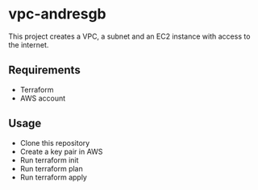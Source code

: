 # vpc-andresgb

This project creates a VPC, a subnet and an EC2 instance with access to the internet.

## Requirements

- Terraform
- AWS account

## Usage

- Clone this repository
- Create a key pair in AWS
- Run terraform init
- Run terraform plan
- Run terraform apply

